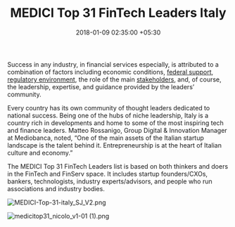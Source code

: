 ﻿---
title: MEDICI Top 31 FinTech Leaders Italy
date: 2018-01-09 02:35:00 +05:30
tags:
- fintech influencers
- fintech
- innovation
- leadership
Image: "/uploads/italyinfluence.jpg"
Person: Nicolo Petrone
category:
- Enabling Technologies
- B2B FinTech
- Retail Banking
Companies:
- Mediobanca
- Satispay
- AdviseOnly
- Ninja Marketing
- Neosurance
- Deutsche Bank
- SuperNovae Labs
- " Digital Enterprise Lab: DEL"
- Banca Mediolanum
- Gruppo Banca Sella
- Air
- Fintastico
- UniCredit
- UBI Banca
- Connected Insurance Observatory
- FinTechStage
- United Ventures
- BNP Paribas Cardif
- Intesa Sanpaolo
- ABI Lab
- Moneyfarm
- IBM
- Credimi
- Oval Money
- Workinvoice
- modeFinance
Markets:
- Italy
- Europe
Is Featured: true
---

Success in any industry, in financial services especially, is attributed to a combination of factors including economic conditions, [federal support](https://letstalkpayments.com/international-fintech-regulatory-sandboxes-launched-by-forward-thinking-financial-authorities/), [regulatory environment](https://letstalkpayments.com/which-countries-have-the-most-business-friendly-regulatory-environments/), the role of the main [stakeholders](https://letstalkpayments.com/the-real-gatekeepers-of-fintech-are-financial-institutions/), and, of course, the leadership, expertise, and guidance provided by the leaders’ community.

Every country has its own community of thought leaders dedicated to national success. Being one of the hubs of niche leadership, Italy is a country rich in developments and home to some of the most inspiring tech and finance leaders. Matteo Rossanigo, Group Digital & Innovation Manager at Mediobanca, noted, “One of the main assets of the Italian startup landscape is the talent behind it. Entrepreneurship is at the heart of Italian culture and economy.”

The MEDICI Top 31 FinTech Leaders list is based on both thinkers and doers in the FinTech and FinServ space. It includes startup founders/CXOs, bankers, technologists, industry experts/advisors, and people who run associations and industry bodies.

![MEDICI-Top-31-italy_SJ_V2.png](/uploads/MEDICI-Top-31-italy_SJ_V2.png)

![medicitop31_nicolo_v1-01 (1).png](/uploads/medicitop31_nicolo_v1-01%20(1).png)